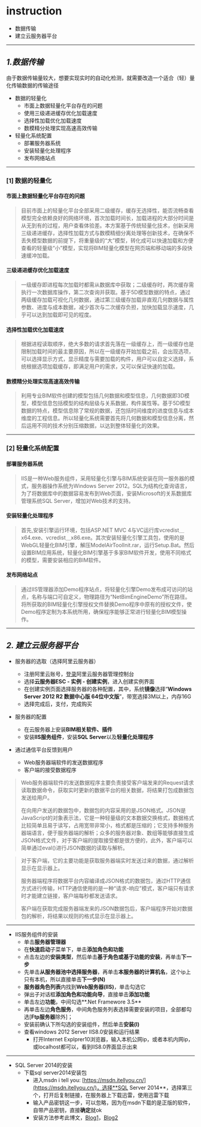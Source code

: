 # **instruction**

- 数据传输
- 建立云服务器平台

---

## *1.数据传输*

由于数据传输量较大，想要实现实时的自动化检测，就需要改造一个适合（轻）量化传输数据的传输途径

- 数据的轻量化
  - 市面上数据轻量化平台存在的问题
  - 使用三级递进缓存优化加载速度
  - 选择性加载优化加载速度
  - 数模精分处理实现高速高效传输
- 轻量化系统配置
  - 部署服务器系统
  - 安装轻量化处理程序
  - 发布网络站点

---

### [1] 数据的轻量化

#### 市面上数据轻量化平台存在的问题

> 目前市面上的轻量化平台全部采用二级缓存，缓存无选择性，能否流畅查看模型完全依赖良好的网络环境，首次加载时间长，加载进程的大部分时间是从无到有的过程，用户查看体验差。本方案基于传统轻量化技术，创新采用三级递进缓存，选择性加载方式与数模精细分离处理等创新技术，在确保不丢失模型数据的前提下，将重量级的“大”模型，转化成可以快速加载和方便查看的轻量级“小”模型，实现将BIM轻量化模型在网页端和移动端的多段快速缓冲加载。

#### 三级递进缓存优化加载速度

> 一级缓存即进程每次加载时都需从数据库中获取；二级缓存时，两次缓存需执行一次数据库操作，第二次查询并获取。基于5D模型数据的特点，通过两级缓存加载可视化几何数据，通过第三级缓存加载非直观几何数据与属性参数、进度与成本数据，减少首次与二次缓存负担，加快加载显示速度，几乎可以达到加载即可见的程度。

#### 选择性加载优化加载速度

> 根据进程读取顺序，绝大多数的请求首先落在一级缓存上，而一级缓存也是限制加载时间的最主要原因，所以在一级缓存开始加载之前，会出现选项，可以选择显示方式，显示精度与需要加载的构件，用户可以自定义选择，系统根据选项加载缓存，即满足用户的需求，又可以保证快速的加载。

#### 数模精分处理实现高速高效传输

> 利用专业BIM软件创建的模型包括几何数据和模型信息，几何数据即3D模型，模型信息包括模型的结构层级与关系数据，构件属性等。基于5D模型数据的特点，模型信息除了常规的数据，还包括时间维度的进度信息与成本维度的工程信息。所以轻量化系统需要首先将几何数据和模型信息分离，然后运用不同的技术分别压缩数据，以达到整体轻量化的效果。

---

### [2] 轻量化系统配置

#### 部署服务器系统

> IIS是一种Web服务组件，采用轻量化引擎与BIM系统安装在同一服务器的模式，服务器操作系统为Windows Server 2012。SQL为结构化查询语言，为了将数据库中的数据容易发布到Web页面，安装Microsoft的关系数据库管理系统SQL Server，增加对Web技术的支持。

#### 安装轻量化处理程序

> 首先,安装引擎运行环境，包括ASP.NET MVC 4与VC运行库vcredist＿x64.exe、vcredist＿x86.exe。其次安装轻量化引擎工具包，使用的是WebGL轻量化BIM引擎，解压ModelAirToolInit.rar，运行Setup.Bat。然后设置BIM应用系统，轻量化BIM引擎基于多家BIM软件开发，使用不同格式的模型，需要安装相应的BIM软件。

#### 发布网络站点

> 通过IIS管理器添加Demo程序站点，将轻量化引擎Demo发布成可访问的站点，名称与端口可自定义，物理路径为“NetBimEngineDemo”所在路径。将所获取的BIM轻量化引擎授权文件替换Demo程序中原有的授权文件，使Demo程序定制为本系统所用，确保程序能够正常进行轻量化BIM模型操作。

---

## *2. 建立云服务器平台*

- 服务器的选取（选择阿里云服务器）
  - 注册阿里云账号，[登录](https://account.aliyun.com/login/login.htm?oauth_callback=https%3A%2F%2Fecs.console.aliyun.com%2F%3Fspm%3D5176.doc25416.2.2.OVBjYl#/home)阿里云服务器管理控制台
  - 选择**云服务器ESC - 实例 - 创建实例**，进入创建实例界面
  - 在创建实例页面选择服务器的各种配置，其中，系统**镜像**选择“**Windows Server 2012 R2 数据中心版 64位中文版**”，带宽选择3M以上，内存16G
  - 选择完成后，支付，完成购买

- 服务器的配置
  - 在云服务器上安装**BIM相关软件、插件**
  - 安装**IIS服务组件**，安装**SQL Server**以及**轻量化处理程序**
- 通过通信平台反馈到用户
  - Web服务器端软件的发送数据程序
  - 客户端的接受数据程序

> Web服务器端软件的发送数据程序主要负责接受客户端发来的Request请求读取数据命令，获取实时更新的数据平台的相关数据，将结果打包成数据包发送给用户。
>
> 在向用户发送的数据包中，数据包的内容采用的是JSON格式。JSON是JavaScript的对象表示法，它是一种轻量级的文本数据交换格式，数据格式比较简单且易于读写，占用宽带非常小，格式都是压缩的；它支持多种服务器端语言，便于服务器端的解析；众多的服务器对象、数组等能够直接生成JSON格式文件，对于客户端的提取接受都是很方便的，此外，客户端可以简单通过eval()进行JSON数据的读取与解析。

> 对于客户端，它的主要功能是获取服务器端实时发送过来的数据，通过解析显示在显示器上。
>
> 服务器端程序将数据平台内容编译成JSON格式的数据包，通过HTTP通信方式进行传输，HTTP通信使用的是一种“请求-响应”模式，客户端只有请求时才能建立链接，客户端每秒都发送请求。
>
> 客户端在获取完成服务器端发来的JSON数据包后，客户端程序开始对数据包的解析，将结果以规则的格式显示在显示器上。

---

- IIS服务组件的安装
  - 单击**服务器管理器**
  - 在**快速启动**子菜单下，单击**添加角色和功能**
  - 点击左边的**安装类型**，然后单击**基于角色或基于功能的安装**，再单击**下一步**
  - 先单击**从服务器池中选择服务器**，再单击**本服务器的计算机名**，这个ip上只有本机，所以直接单击**下一步(N)**
  - **服务器角色列表**内找到**Web服务器(IIS)**，单击勾选它
  - 弹出子对话框**添加角色和功能向导**，直接单击**添加功能**
  - 单击左边**功能**，中间勾选**.Net Framewore 3.5**
  - 再单击左边**角色服务**，中间角色服务列表选择需要安装的项目，全部都勾选[**Ftp服务器**除外]；
  - 安装前确认下所勾选的安装组件，然后单击**安装(I)**
  - 查看windows 2012 Server IIS8.0安装和运行结果
    - 打开Internet Explprer10浏览器，输入本机公网ip，或者本机内网ip，或localhost都可以，看到IIS8.0界面显示出来

---

- SQL Server 2014的安装
  - 下载sql server2014安装包
    - 进入msdn i tell you: [https://msdn.itellyou.cn/](https://msdn.itellyou.cn/)，选择**SQL Server 2014**，选择第三个，打开后复制链接，在服务器上下载迅雷，使用迅雷下载
    - 输入产品密钥这一步，可以忽略，因为在msdn下载的是正版的软件，自带产品密钥，直接**确定**就ok
    - 安装方法参考此博文，[Blog1](https://blog.csdn.net/shenliang1985/article/details/79123121)，[Blog2](https://blog.csdn.net/shenliang1985/article/details/79123121)
